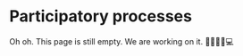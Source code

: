 Participatory processes
=======================

Oh oh. This page is still empty. We are working on it. 👩‍💼👨‍💼💻
